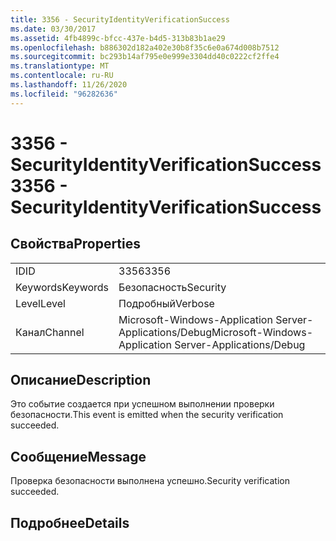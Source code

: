 ```yaml
---
title: 3356 - SecurityIdentityVerificationSuccess
ms.date: 03/30/2017
ms.assetid: 4fb4899c-bfcc-437e-b4d5-313b83b1ae29
ms.openlocfilehash: b886302d182a402e30b8f35c6e0a674d008b7512
ms.sourcegitcommit: bc293b14af795e0e999e3304dd40c0222cf2ffe4
ms.translationtype: MT
ms.contentlocale: ru-RU
ms.lasthandoff: 11/26/2020
ms.locfileid: "96282636"
---
```

# <a name="3356---securityidentityverificationsuccess"></a><span data-ttu-id="066fa-102">3356 - SecurityIdentityVerificationSuccess</span><span class="sxs-lookup"><span data-stu-id="066fa-102">3356 - SecurityIdentityVerificationSuccess</span></span>

## <a name="properties"></a><span data-ttu-id="066fa-103">Свойства</span><span class="sxs-lookup"><span data-stu-id="066fa-103">Properties</span></span>  
  
|||  
|-|-|  
|<span data-ttu-id="066fa-104">ID</span><span class="sxs-lookup"><span data-stu-id="066fa-104">ID</span></span>|<span data-ttu-id="066fa-105">3356</span><span class="sxs-lookup"><span data-stu-id="066fa-105">3356</span></span>|  
|<span data-ttu-id="066fa-106">Keywords</span><span class="sxs-lookup"><span data-stu-id="066fa-106">Keywords</span></span>|<span data-ttu-id="066fa-107">Безопасность</span><span class="sxs-lookup"><span data-stu-id="066fa-107">Security</span></span>|  
|<span data-ttu-id="066fa-108">Level</span><span class="sxs-lookup"><span data-stu-id="066fa-108">Level</span></span>|<span data-ttu-id="066fa-109">Подробный</span><span class="sxs-lookup"><span data-stu-id="066fa-109">Verbose</span></span>|  
|<span data-ttu-id="066fa-110">Канал</span><span class="sxs-lookup"><span data-stu-id="066fa-110">Channel</span></span>|<span data-ttu-id="066fa-111">Microsoft-Windows-Application Server-Applications/Debug</span><span class="sxs-lookup"><span data-stu-id="066fa-111">Microsoft-Windows-Application Server-Applications/Debug</span></span>|  
  
## <a name="description"></a><span data-ttu-id="066fa-112">Описание</span><span class="sxs-lookup"><span data-stu-id="066fa-112">Description</span></span>  

 <span data-ttu-id="066fa-113">Это событие создается при успешном выполнении проверки безопасности.</span><span class="sxs-lookup"><span data-stu-id="066fa-113">This event is emitted when the security verification succeeded.</span></span>  
  
## <a name="message"></a><span data-ttu-id="066fa-114">Сообщение</span><span class="sxs-lookup"><span data-stu-id="066fa-114">Message</span></span>  

 <span data-ttu-id="066fa-115">Проверка безопасности выполнена успешно.</span><span class="sxs-lookup"><span data-stu-id="066fa-115">Security verification succeeded.</span></span>  
  
## <a name="details"></a><span data-ttu-id="066fa-116">Подробнее</span><span class="sxs-lookup"><span data-stu-id="066fa-116">Details</span></span>
